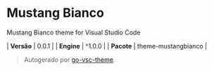 # Mustang Bianco

Mustang Bianco theme for Visual Studio Code

| **Versão** | 0.0.1 |
| **Engine** | ^1.0.0 |
| **Pacote** | theme-mustangbianco |

> Autogerado por [go-vsc-theme](https://github.com/natalbu/go-vsc-theme).

